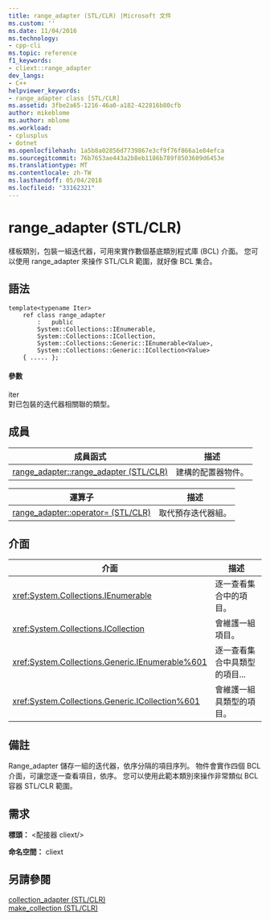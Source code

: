 ```yaml
---
title: range_adapter (STL/CLR) |Microsoft 文件
ms.custom: ''
ms.date: 11/04/2016
ms.technology:
- cpp-cli
ms.topic: reference
f1_keywords:
- cliext::range_adapter
dev_langs:
- C++
helpviewer_keywords:
- range_adapter class [STL/CLR]
ms.assetid: 3fbe2a65-1216-46a0-a182-422816b80cfb
author: mikeblome
ms.author: mblome
ms.workload:
- cplusplus
- dotnet
ms.openlocfilehash: 1a5b8a02856d7739867e3cf9f76f866a1e84efca
ms.sourcegitcommit: 76b7653ae443a2b8eb1186b789f8503609d6453e
ms.translationtype: MT
ms.contentlocale: zh-TW
ms.lasthandoff: 05/04/2018
ms.locfileid: "33162321"
---
```

# <a name="rangeadapter-stlclr"></a>range_adapter (STL/CLR)
樣板類別，包裝一組迭代器，可用來實作數個基底類別程式庫 (BCL) 介面。 您可以使用 range_adapter 來操作 STL/CLR 範圍，就好像 BCL 集合。  
  
## <a name="syntax"></a>語法  
  
```  
template<typename Iter>  
    ref class range_adapter  
        :   public  
        System::Collections::IEnumerable,  
        System::Collections::ICollection,  
        System::Collections::Generic::IEnumerable<Value>,  
        System::Collections::Generic::ICollection<Value>  
    { ..... };  
```  
  
#### <a name="parameters"></a>參數  
 iter  
 對已包裝的迭代器相關聯的類型。  
  
## <a name="members"></a>成員  
  
|成員函式|描述|  
|---------------------|-----------------|  
|[range_adapter::range_adapter (STL/CLR)](../dotnet/range-adapter-range-adapter-stl-clr.md)|建構的配置器物件。|  
  
|運算子|描述|  
|--------------|-----------------|  
|[range_adapter::operator= (STL/CLR)](../dotnet/range-adapter-operator-assign-stl-clr.md)|取代預存迭代器組。|  
  
## <a name="interfaces"></a>介面  
  
|介面|描述|  
|---------------|-----------------|  
|<xref:System.Collections.IEnumerable>|逐一查看集合中的項目。|  
|<xref:System.Collections.ICollection>|會維護一組項目。|  
|<xref:System.Collections.Generic.IEnumerable%601>|逐一查看集合中具類型的項目...|  
|<xref:System.Collections.Generic.ICollection%601>|會維護一組具類型的項目。|  
  
## <a name="remarks"></a>備註  
 Range_adapter 儲存一組的迭代器，依序分隔的項目序列。 物件會實作四個 BCL 介面，可讓您逐一查看項目，依序。 您可以使用此範本類別來操作非常類似 BCL 容器 STL/CLR 範圍。  
  
## <a name="requirements"></a>需求  
 **標頭：** \<配接器 cliext/>  
  
 **命名空間：** cliext  
  
## <a name="see-also"></a>另請參閱  
 [collection_adapter (STL/CLR)](../dotnet/collection-adapter-stl-clr.md)   
 [make_collection (STL/CLR)](../dotnet/make-collection-stl-clr.md)